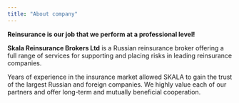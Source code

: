 ```yaml
---
title: "About company"
---
```

**Reinsurance is our job that we perform at a professional level!**

**Skala Reinsurance Brokers Ltd** is a Russian reinsurance broker offering a full range of
services for supporting and placing risks in leading reinsurance companies.

Years of experience in the insurance market allowed SKALA to gain the trust of the largest
Russian and foreign companies. We highly value each of our partners and offer long-term and
mutually beneficial cooperation.
